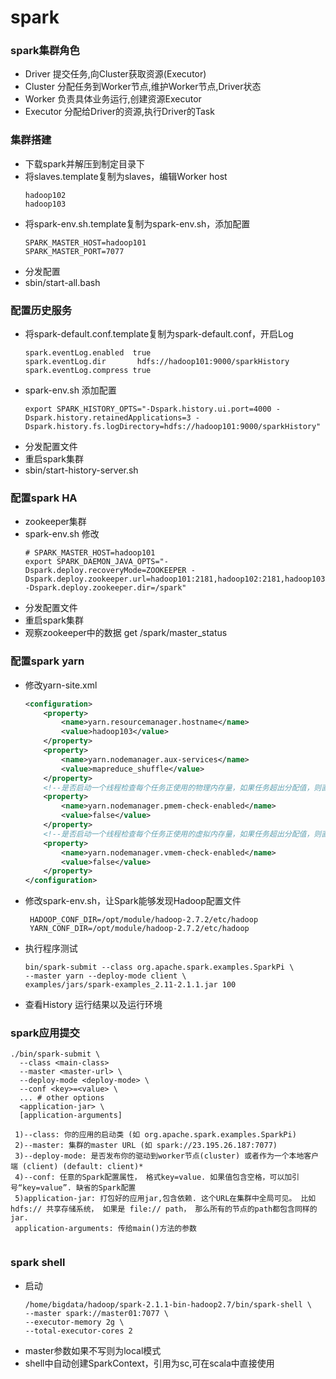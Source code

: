 # spark 

### spark集群角色
* Driver 提交任务,向Cluster获取资源(Executor)
* Cluster 分配任务到Worker节点,维护Worker节点,Driver状态
* Worker 负责具体业务运行,创建资源Executor
* Executor 分配给Driver的资源,执行Driver的Task

### 集群搭建
* 下载spark并解压到制定目录下
* 将slaves.template复制为slaves，编辑Worker host
    ```
    hadoop102
    hadoop103
    ```
* 将spark-env.sh.template复制为spark-env.sh，添加配置
    ```
    SPARK_MASTER_HOST=hadoop101
    SPARK_MASTER_PORT=7077
    ```
* 分发配置
* sbin/start-all.bash

### 配置历史服务
* 将spark-default.conf.template复制为spark-default.conf，开启Log
    ```
    spark.eventLog.enabled  true
    spark.eventLog.dir       hdfs://hadoop101:9000/sparkHistory
    spark.eventLog.compress true
    ```
* spark-env.sh 添加配置
    ```
    export SPARK_HISTORY_OPTS="-Dspark.history.ui.port=4000 -Dspark.history.retainedApplications=3 -Dspark.history.fs.logDirectory=hdfs://hadoop101:9000/sparkHistory"
    ```
* 分发配置文件
* 重启spark集群
* sbin/start-history-server.sh

### 配置spark HA
* zookeeper集群
* spark-env.sh 修改
    ```
    # SPARK_MASTER_HOST=hadoop101
    export SPARK_DAEMON_JAVA_OPTS="-Dspark.deploy.recoveryMode=ZOOKEEPER -Dspark.deploy.zookeeper.url=hadoop101:2181,hadoop102:2181,hadoop103:2181 -Dspark.deploy.zookeeper.dir=/spark"
    ```
* 分发配置文件
* 重启spark集群
* 观察zookeeper中的数据 get /spark/master_status

### 配置spark yarn
* 修改yarn-site.xml
    ```xml
    <configuration>
        <property>
            <name>yarn.resourcemanager.hostname</name>
            <value>hadoop103</value>
        </property>
        <property>
            <name>yarn.nodemanager.aux-services</name>
            <value>mapreduce_shuffle</value>
        </property>
        <!--是否启动一个线程检查每个任务正使用的物理内存量，如果任务超出分配值，则直接将其杀掉，默认是true -->
        <property>
            <name>yarn.nodemanager.pmem-check-enabled</name>
            <value>false</value>
        </property>
        <!--是否启动一个线程检查每个任务正使用的虚拟内存量，如果任务超出分配值，则直接将其杀掉，默认是true -->
        <property>
            <name>yarn.nodemanager.vmem-check-enabled</name>
            <value>false</value>
        </property>
    </configuration>
    ```
* 修改spark-env.sh，让Spark能够发现Hadoop配置文件
    ```
     HADOOP_CONF_DIR=/opt/module/hadoop-2.7.2/etc/hadoop
     YARN_CONF_DIR=/opt/module/hadoop-2.7.2/etc/hadoop
    ```
* 执行程序测试
    ```
    bin/spark-submit --class org.apache.spark.examples.SparkPi \ 
    --master yarn --deploy-mode client \ 
    examples/jars/spark-examples_2.11-2.1.1.jar 100    
    ```
* 查看History 运行结果以及运行环境

### spark应用提交
   ```
   ./bin/spark-submit \
     --class <main-class>
     --master <master-url> \
     --deploy-mode <deploy-mode> \
     --conf <key>=<value> \
     ... # other options
     <application-jar> \
     [application-arguments]
     
    1)--class: 你的应用的启动类 (如 org.apache.spark.examples.SparkPi)
    2)--master: 集群的master URL (如 spark://23.195.26.187:7077)
    3)--deploy-mode: 是否发布你的驱动到worker节点(cluster) 或者作为一个本地客户端 (client) (default: client)*
    4)--conf: 任意的Spark配置属性， 格式key=value. 如果值包含空格，可以加引号“key=value”. 缺省的Spark配置
    5)application-jar: 打包好的应用jar,包含依赖. 这个URL在集群中全局可见。 比如hdfs:// 共享存储系统， 如果是 file:// path， 那么所有的节点的path都包含同样的jar.
    application-arguments: 传给main()方法的参数 
     
   ```
   
### spark shell
* 启动
    ```
    /home/bigdata/hadoop/spark-2.1.1-bin-hadoop2.7/bin/spark-shell \
    --master spark://master01:7077 \
    --executor-memory 2g \
    --total-executor-cores 2
    ```
* master参数如果不写则为local模式
* shell中自动创建SparkContext，引用为sc,可在scala中直接使用